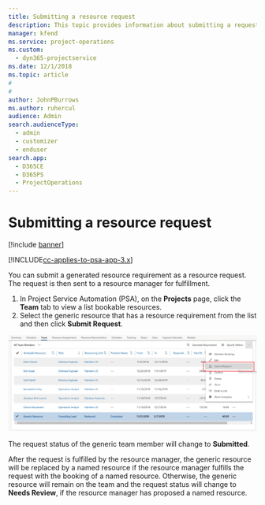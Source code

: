 ```yaml
---
title: Submitting a resource request
description: This topic provides information about submitting a request for a project resource.
manager: kfend
ms.service: project-operations
ms.custom: 
  - dyn365-projectservice
ms.date: 12/1/2018
ms.topic: article
#
#
author: JohnPBurrows
ms.author: ruhercul
audience: Admin
search.audienceType: 
  - admin
  - customizer
  - enduser
search.app: 
  - D365CE
  - D365PS
  - ProjectOperations
---
```

# Submitting a resource request

[!include [banner](../includes/psa-now-project-operations.md)]

[!INCLUDE[cc-applies-to-psa-app-3.x](../includes/cc-applies-to-psa-app-3x.md)]

You can submit a generated resource requirement as a resource request. The request is then sent to a resource manager for fulfillment.

1. In Project Service Automation (PSA), on the **Projects** page, click the **Team** tab to view a list bookable resources. 
2. Select the generic resource that has a resource requirement from the list and then click **Submit Request**.

![Submitting a resource request](media/RM-how-to-18.png)

The request status of the generic team member will change to **Submitted**.

After the request is fulfilled by the resource manager, the generic resource will be replaced by a named resource if the resource manager fulfills the request with the booking of a named resource. Otherwise, the generic resource will remain on the team and the request status will change to **Needs Review**, if the resource manager has proposed a named resource.
